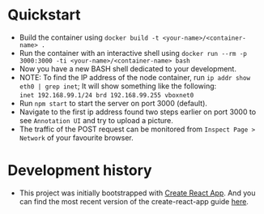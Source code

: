 # Quickstart
* Build the container using `docker build -t <your-name>/<container-name> .`
* Run the container with an interactive shell using `docker run --rm -p 3000:3000 -ti <your-name>/<container-name> bash`
* Now you have a new BASH shell dedicated to your development.
* NOTE: To find the IP address of the node container, run `ip addr show eth0 | grep inet`; It will show something like the following:
<br>`inet 192.168.99.1/24 brd 192.168.99.255 vboxnet0`
* Run `npm start` to start the server on port 3000 (default).
* Navigate to the first ip address found two steps earlier on port 3000 to see ```Annotation UI``` and try to upload a picture.
* The traffic of the POST request can be monitored from `Inspect Page > Network` of your favourite browser.


# Development history
* This project was initially bootstrapped with [Create React App](https://github.com/facebookincubator/create-react-app).
 And you can find the most recent version of the create-react-app guide [here](https://github.com/facebookincubator/create-react-app/blob/master/packages/react-scripts/template/README.md).
